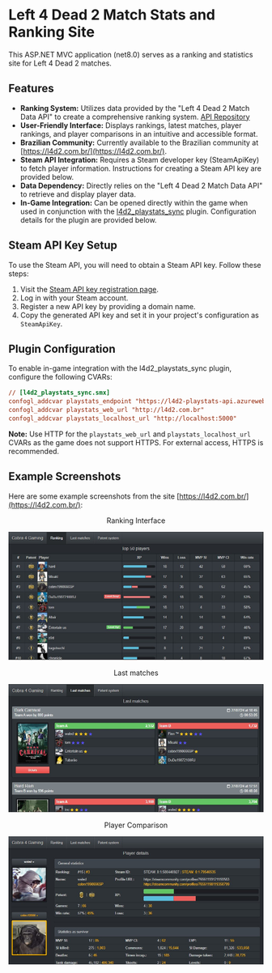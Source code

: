 # Left 4 Dead 2 Match Stats and Ranking Site

This ASP.NET MVC application (net8.0) serves as a ranking and statistics site for Left 4 Dead 2 matches.

## Features

- **Ranking System:** Utilizes data provided by the "Left 4 Dead 2 Match Data API" to create a comprehensive ranking system. [API Repository](https://github.com/altair-sossai/l4d2-playstats-api)
- **User-Friendly Interface:** Displays rankings, latest matches, player rankings, and player comparisons in an intuitive and accessible format.
- **Brazilian Community:** Currently available to the Brazilian community at [https://l4d2.com.br/](https://l4d2.com.br/).
- **Steam API Integration:** Requires a Steam developer key (SteamApiKey) to fetch player information. Instructions for creating a Steam API key are provided below.
- **Data Dependency:** Directly relies on the "Left 4 Dead 2 Match Data API" to retrieve and display player data.
- **In-Game Integration:** Can be opened directly within the game when used in conjunction with the [l4d2_playstats_sync](https://github.com/altair-sossai/l4d2-zone-server/blob/master/addons/sourcemod/plugins/optional/l4d2_playstats_sync.smx) plugin. Configuration details for the plugin are provided below.

## Steam API Key Setup

To use the Steam API, you will need to obtain a Steam API key. Follow these steps:

1. Visit the [Steam API key registration page](https://steamcommunity.com/dev/apikey).
2. Log in with your Steam account.
3. Register a new API key by providing a domain name.
4. Copy the generated API key and set it in your project's configuration as `SteamApiKey`.

## Plugin Configuration

To enable in-game integration with the l4d2_playstats_sync plugin, configure the following CVARs:

```ini
// [l4d2_playstats_sync.smx]
confogl_addcvar playstats_endpoint "https://l4d2-playstats-api.azurewebsites.net"
confogl_addcvar playstats_web_url "http://l4d2.com.br"
confogl_addcvar playstats_localhost_url "http://localhost:5000"
```

**Note:** Use HTTP for the `playstats_web_url` and `playstats_localhost_url` CVARs as the game does not support HTTPS. For external access, HTTPS is recommended.

## Example Screenshots

Here are some example screenshots from the site [https://l4d2.com.br/](https://l4d2.com.br/):

<p align="center">
Ranking Interface
</p>

![Ranking Interface](https://github.com/altair-sossai/l4d2-playstats-web/blob/main/screenshot/screenshot_01.jpg)

<p align="center">
Last matches
</p>

![Last matches](https://github.com/altair-sossai/l4d2-playstats-web/blob/main/screenshot/screenshot_02.jpg)

<p align="center">
Player Comparison
</p>

![Player Comparison](https://github.com/altair-sossai/l4d2-playstats-web/blob/main/screenshot/screenshot_03.jpg)
